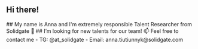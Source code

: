 ## Hi there! 
<p> ## My name is Anna and I'm extremely responsible Talent Researcher from Solidgate 👋 
## I’m looking for new talents for our team! 
📫 Feel free to contact me 
- TG: @at_solidgate
- Email: anna.tiutiunnyk@solidgate.com


